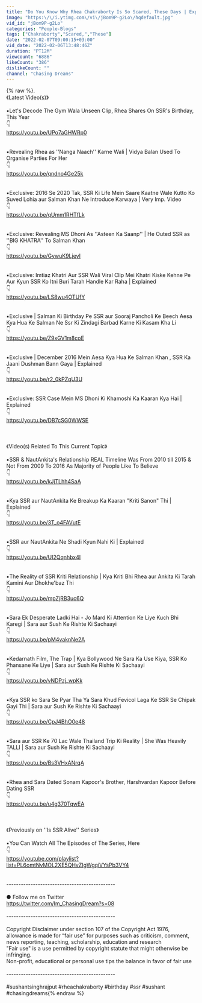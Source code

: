 ```yaml
---
title: "Do You Know Why Rhea Chakraborty Is So Scared, These Days | Explained | Sushant Singh Rajput"
image: "https:\/\/i.ytimg.com\/vi\/jBom9P-g2Lo\/hqdefault.jpg"
vid_id: "jBom9P-g2Lo"
categories: "People-Blogs"
tags: ["Chakraborty","Scared,","These"]
date: "2022-02-07T09:00:15+03:00"
vid_date: "2022-02-06T13:48:46Z"
duration: "PT12M"
viewcount: "6886"
likeCount: "386"
dislikeCount: ""
channel: "Chasing Dreams"
---
```

{% raw %}.<br />                           《Latest Video(s)》<br /><br />▪︎Let's Decode The Gym Wala Unseen Clip, Rhea Shares On SSR's Birthday, This Year<br />                                  👇<br />   <a rel="nofollow" target="blank" href="https://youtu.be/UPo7aGHWRp0">https://youtu.be/UPo7aGHWRp0</a><br /><br /><br />▪︎Revealing Rhea as ''Nanga Naach'' Karne Wali | Vidya Balan Used To Organise Parties For Her<br />                                  👇<br />   <a rel="nofollow" target="blank" href="https://youtu.be/qndno4Ge25k">https://youtu.be/qndno4Ge25k</a><br /><br /><br />▪︎Exclusive: 2016 Se 2020 Tak, SSR Ki Life Mein Saare Kaatne Wale Kutto Ko Suved Lohia aur Salman Khan Ne Introduce Karwaya | Very Imp. Video<br />                                  👇<br />   <a rel="nofollow" target="blank" href="https://youtu.be/qUmm1RHTfLk">https://youtu.be/qUmm1RHTfLk</a><br /><br /><br />▪︎Exclusive: Revealing MS Dhoni As ''Asteen Ka Saanp'' | He Outed SSR as ''BIG KHATRA'' To Salman Khan<br />                                  👇<br />   <a rel="nofollow" target="blank" href="https://youtu.be/GywuK9LjeyI">https://youtu.be/GywuK9LjeyI</a><br /><br /><br />▪︎Exclusive: Imtiaz Khatri Aur SSR Wali Viral Clip Mei Khatri Kiske Kehne Pe Aur Kyun SSR Ko Itni Buri Tarah Handle Kar Raha | Explained<br />                                  👇<br />   <a rel="nofollow" target="blank" href="https://youtu.be/LS8wu4OTUfY">https://youtu.be/LS8wu4OTUfY</a><br /><br /><br />▪︎Exclusive | Salman Ki Birthday Pe SSR aur Sooraj Pancholi Ke Beech Aesa Kya Hua Ke Salman Ne Ssr Ki Zindagi Barbad Karne Ki Kasam Kha Li<br />                                  👇<br />   <a rel="nofollow" target="blank" href="https://youtu.be/Z9xGV1m8coE">https://youtu.be/Z9xGV1m8coE</a><br /><br /><br />▪︎Exclusive | December 2016 Mein Aesa Kya Hua Ke Salman Khan , SSR Ka Jaani Dushman Bann Gaya | Explained<br />                                  👇<br />   <a rel="nofollow" target="blank" href="https://youtu.be/r2_0kPZqU3U">https://youtu.be/r2_0kPZqU3U</a><br /><br /><br />▪︎Exclusive: SSR Case Mein MS Dhoni Ki Khamoshi Ka Kaaran Kya Hai | Explained<br />                                  👇<br />   <a rel="nofollow" target="blank" href="https://youtu.be/DB7cSG0WWSE">https://youtu.be/DB7cSG0WWSE</a><br /><br /><br /><br />       《Video(s) Related To This Current Topic》<br /><br />▪︎SSR &amp; NautAnkita's Relationship REAL Timeline Was From 2010 till 2015 &amp; Not From 2009 To 2016 As Majority of People Like To Believe<br />                                 👇<br />  <a rel="nofollow" target="blank" href="https://youtu.be/kJjTLhh4SaA">https://youtu.be/kJjTLhh4SaA</a><br /><br /><br />▪︎Kya SSR aur NautAnkita Ke Breakup Ka Kaaran &quot;Kriti Sanon&quot; Thi | Explained<br />                                  👇<br />   <a rel="nofollow" target="blank" href="https://youtu.be/3T_o4FAVutE">https://youtu.be/3T_o4FAVutE</a><br /><br /><br />▪︎SSR aur NautAnkita Ne Shadi Kyun Nahi Ki | Explained<br />                                  👇<br />   <a rel="nofollow" target="blank" href="https://youtu.be/UI2Qqnhbx4I">https://youtu.be/UI2Qqnhbx4I</a><br /><br /><br />▪︎The Reality of SSR Kriti Relationship | Kya Kriti Bhi Rhea aur Ankita Ki Tarah Kamini Aur Dhokhe'baz Thi<br />                                   👇<br />   <a rel="nofollow" target="blank" href="https://youtu.be/mpZjRB3uc6Q">https://youtu.be/mpZjRB3uc6Q</a><br /><br /><br />▪︎Sara Ek Desperate Ladki Hai - Jo Mard Ki Attention Ke Liye Kuch Bhi Karegi | Sara aur Sush Ke Rishte Ki Sachaayi<br />                                  👇<br />   <a rel="nofollow" target="blank" href="https://youtu.be/pM4vaknNe2A">https://youtu.be/pM4vaknNe2A</a><br /><br /><br />▪︎Kedarnath Film, The Trap | Kya Bollywood Ne Sara Ka Use Kiya, SSR Ko Phansane Ke Liye | Sara aur Sush Ke Rishte Ki Sachaayi<br />                                  👇<br />   <a rel="nofollow" target="blank" href="https://youtu.be/vNDPzj_wpKk">https://youtu.be/vNDPzj_wpKk</a><br /><br /><br />▪︎Kya SSR ko Sara Se Pyar Tha Ya Sara Khud Fevicol Laga Ke SSR Se Chipak Gayi Thi | Sara aur Sush Ke Rishte Ki Sachaayi<br />                                  👇<br />   <a rel="nofollow" target="blank" href="https://youtu.be/CpJ4BhO0e48">https://youtu.be/CpJ4BhO0e48</a><br /><br /><br />▪︎Sara aur SSR Ke 70 Lac Wale Thailand Trip Ki Reality | She Was Heavily TALLI | Sara aur Sush Ke Rishte Ki Sachaayi<br />                                  👇<br />   <a rel="nofollow" target="blank" href="https://youtu.be/Bs3VHxANrqA">https://youtu.be/Bs3VHxANrqA</a> <br /><br /><br />▪︎Rhea and Sara Dated Sonam Kapoor's Brother, Harshvardan Kapoor Before Dating SSR<br />                                  👇<br />   <a rel="nofollow" target="blank" href="https://youtu.be/u4g370TqwEA">https://youtu.be/u4g370TqwEA</a><br /><br /><br /><br />          《Previously on ''Is SSR Alive'' Series》<br /><br />▪︎You Can Watch All The Episodes of The  Series, Here<br />                                  👇<br /><a rel="nofollow" target="blank" href="https://youtube.com/playlist?list=PL6omtNvMOL2XE5QHvZIgWgqiVYsPb3VY4">https://youtube.com/playlist?list=PL6omtNvMOL2XE5QHvZIgWgqiVYsPb3VY4</a><br /><br /><br />---------------------------------------------<br /><br />● Follow me on Twitter<br /><a rel="nofollow" target="blank" href="https://twitter.com/Im_ChasingDream?s=08">https://twitter.com/Im_ChasingDream?s=08</a><br /><br />---------------------------------------------<br /><br />Copyright Disclaimer under section 107 of the Copyright Act 1976, allowance is made for “fair use” for purposes such as criticism, comment, news reporting, teaching, scholarship, education and research<br />&quot;Fair use&quot; is a use permitted by copyright statute that might otherwise be infringing. <br />Non-profit, educational or personal use tips the balance in favor of fair use<br /><br />---------------------------------------------<br /><br />#sushantsinghrajput #rheachakraborty #birthday #ssr #sushant #chasingdreams{% endraw %}
